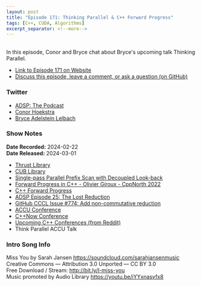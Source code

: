 ```yaml
---
layout: post
title: "Episode 171: Thinking Parallel & C++ Forward Progress"
tags: [C++, CUDA, Algorithms]
excerpt_separator: <!--more-->
---
```


<div id="buzzsprout-player-14607439"></div><script src="https://www.buzzsprout.com/1501960/14607439-episode-171-thinking-parallel-c-forward-progress.js?container_id=buzzsprout-player-14607439&player=small" type="text/javascript" charset="utf-8"></script>

<br>In this episode, Conor and Bryce chat about Bryce's upcoming talk Thinking Parallel.

<!--more-->

* [Link to Episode 171 on Website](https://adspthepodcast.com/2024/03/01/Episode-171.html)
* [Discuss this episode, leave a comment, or ask a question (on GitHub)](https://github.com/codereport/adsp2/discussions/63)

### Twitter
 
* [ADSP: The Podcast](https://twitter.com/adspthepodcast)
* [Conor Hoekstra](https://twitter.com/code_report)
* [Bryce Adelstein Lelbach](https://twitter.com/blelbach)

### Show Notes
 
**Date Recorded:** 2024-02-22 <br>
**Date Released:** 2024-03-01

* [Thrust Library](https://docs.nvidia.com/cuda/thrust/)
* [CUB Library](https://nvidia.github.io/cccl/cub/)
* [Single-pass Parallel Prefix Scan with Decoupled Look-back](https://research.nvidia.com/sites/default/files/pubs/2016-03_Single-pass-Parallel-Prefix/nvr-2016-002.pdf)
* [Forward Progress in C++ - Olivier Giroux - CppNorth 2022](https://www.youtube.com/watch?v=CuWM-OrPitw)
* [C++ Forward Progress](https://en.cppreference.com/w/cpp/language/memory_model#:~:text=Forward%20progress,-Obstruction%20freedom&text=When%20only%20one%20thread%20that,operations%20are%20obstruction%2Dfree)
* [ADSP Episode 25: The Lost Reduction](https://adspthepodcast.com/2021/05/14/Episode-25.html)
* [GitHub CCCL Issue #774: Add non-commutative reduction](https://github.com/NVIDIA/cccl/issues/774)
* [ACCU Conference](https://accuconference.org/)
* [C++Now Conference](https://cppnow.org/)
* [Upcoming C++ Conferences (from Reddit)](https://www.reddit.com/r/cpp/comments/1akhef6/news_from_upcoming_c_conferences/)
* Think Parallel ACCU Talk

### Intro Song Info
 
Miss You by Sarah Jansen https://soundcloud.com/sarahjansenmusic<br>
Creative Commons — Attribution 3.0 Unported — CC BY 3.0<br>
Free Download / Stream: http://bit.ly/l-miss-you<br>
Music promoted by Audio Library https://youtu.be/iYYxnasvfx8<br>
